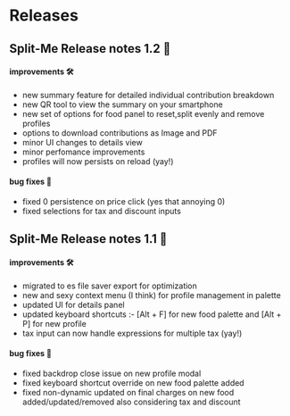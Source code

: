 # Releases

## Split-Me Release notes 1.2 🚀

#### improvements 🛠️

- new summary feature for detailed individual contribution breakdown
- new QR tool to view the summary on your smartphone
- new set of options for food panel to reset,split evenly and remove profiles
- options to download contributions as Image and PDF
- minor UI changes to details view
- minor perfomance improvements
- profiles will now persists on reload (yay!)

#### bug fixes 🐞

- fixed 0 persistence on price click (yes that annoying 0)
- fixed selections for tax and discount inputs

## Split-Me Release notes 1.1 🚀

#### improvements 🛠️

- migrated to es file saver export for optimization
- new and sexy context menu (I think) for profile management in palette
- updated UI for details panel
- updated keyboard shortcuts :- [Alt + F] for new food palette and [Alt + P] for new profile
- tax input can now handle expressions for multiple tax (yay!)

#### bug fixes 🐞

- fixed backdrop close issue on new profile modal
- fixed keyboard shortcut override on new food palette added
- fixed non-dynamic updated on final charges on new food added/updated/removed also considering tax and discount
